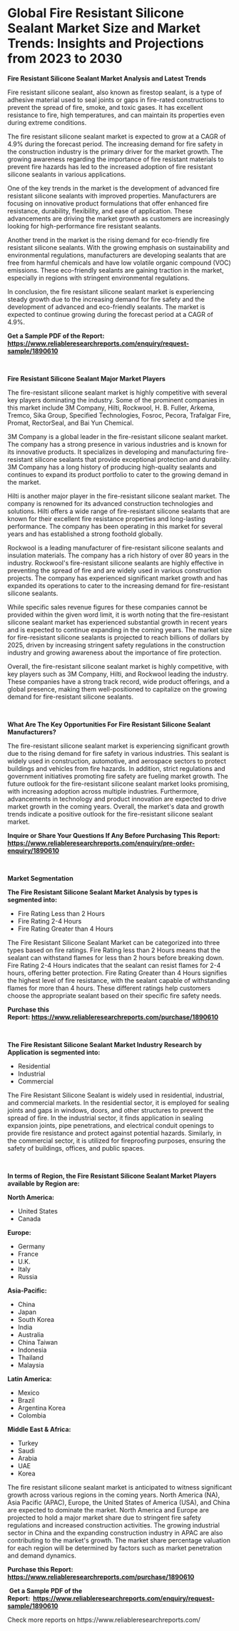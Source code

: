 <p><h1>Global Fire Resistant Silicone Sealant Market Size and Market Trends: Insights and Projections from 2023 to 2030</h1></p><p><strong>Fire Resistant Silicone Sealant Market Analysis and Latest Trends</strong></p>
<p><p>Fire resistant silicone sealant, also known as firestop sealant, is a type of adhesive material used to seal joints or gaps in fire-rated constructions to prevent the spread of fire, smoke, and toxic gases. It has excellent resistance to fire, high temperatures, and can maintain its properties even during extreme conditions.</p><p>The fire resistant silicone sealant market is expected to grow at a CAGR of 4.9% during the forecast period. The increasing demand for fire safety in the construction industry is the primary driver for the market growth. The growing awareness regarding the importance of fire resistant materials to prevent fire hazards has led to the increased adoption of fire resistant silicone sealants in various applications.</p><p>One of the key trends in the market is the development of advanced fire resistant silicone sealants with improved properties. Manufacturers are focusing on innovative product formulations that offer enhanced fire resistance, durability, flexibility, and ease of application. These advancements are driving the market growth as customers are increasingly looking for high-performance fire resistant sealants.</p><p>Another trend in the market is the rising demand for eco-friendly fire resistant silicone sealants. With the growing emphasis on sustainability and environmental regulations, manufacturers are developing sealants that are free from harmful chemicals and have low volatile organic compound (VOC) emissions. These eco-friendly sealants are gaining traction in the market, especially in regions with stringent environmental regulations.</p><p>In conclusion, the fire resistant silicone sealant market is experiencing steady growth due to the increasing demand for fire safety and the development of advanced and eco-friendly sealants. The market is expected to continue growing during the forecast period at a CAGR of 4.9%.</p></p>
<p><strong>Get a Sample PDF of the Report:&nbsp; <a href="https://www.reliableresearchreports.com/enquiry/request-sample/1890610">https://www.reliableresearchreports.com/enquiry/request-sample/1890610</a></strong></p>
<p>&nbsp;</p>
<p><strong>Fire Resistant Silicone Sealant Major Market Players</strong></p>
<p><p>The fire-resistant silicone sealant market is highly competitive with several key players dominating the industry. Some of the prominent companies in this market include 3M Company, Hilti, Rockwool, H. B. Fuller, Arkema, Tremco, Sika Group, Specified Technologies, Fosroc, Pecora, Trafalgar Fire, Promat, RectorSeal, and Bai Yun Chemical.</p><p>3M Company is a global leader in the fire-resistant silicone sealant market. The company has a strong presence in various industries and is known for its innovative products. It specializes in developing and manufacturing fire-resistant silicone sealants that provide exceptional protection and durability. 3M Company has a long history of producing high-quality sealants and continues to expand its product portfolio to cater to the growing demand in the market.</p><p>Hilti is another major player in the fire-resistant silicone sealant market. The company is renowned for its advanced construction technologies and solutions. Hilti offers a wide range of fire-resistant silicone sealants that are known for their excellent fire resistance properties and long-lasting performance. The company has been operating in this market for several years and has established a strong foothold globally.</p><p>Rockwool is a leading manufacturer of fire-resistant silicone sealants and insulation materials. The company has a rich history of over 80 years in the industry. Rockwool's fire-resistant silicone sealants are highly effective in preventing the spread of fire and are widely used in various construction projects. The company has experienced significant market growth and has expanded its operations to cater to the increasing demand for fire-resistant silicone sealants.</p><p>While specific sales revenue figures for these companies cannot be provided within the given word limit, it is worth noting that the fire-resistant silicone sealant market has experienced substantial growth in recent years and is expected to continue expanding in the coming years. The market size for fire-resistant silicone sealants is projected to reach billions of dollars by 2025, driven by increasing stringent safety regulations in the construction industry and growing awareness about the importance of fire protection.</p><p>Overall, the fire-resistant silicone sealant market is highly competitive, with key players such as 3M Company, Hilti, and Rockwool leading the industry. These companies have a strong track record, wide product offerings, and a global presence, making them well-positioned to capitalize on the growing demand for fire-resistant silicone sealants.</p></p>
<p>&nbsp;</p>
<p><strong>What Are The Key Opportunities For Fire Resistant Silicone Sealant Manufacturers?</strong></p>
<p><p>The fire-resistant silicone sealant market is experiencing significant growth due to the rising demand for fire safety in various industries. This sealant is widely used in construction, automotive, and aerospace sectors to protect buildings and vehicles from fire hazards. In addition, strict regulations and government initiatives promoting fire safety are fueling market growth. The future outlook for the fire-resistant silicone sealant market looks promising, with increasing adoption across multiple industries. Furthermore, advancements in technology and product innovation are expected to drive market growth in the coming years. Overall, the market's data and growth trends indicate a positive outlook for the fire-resistant silicone sealant market.</p></p>
<p><strong>Inquire or Share Your Questions If Any Before Purchasing This Report: <a href="https://www.reliableresearchreports.com/enquiry/pre-order-enquiry/1890610">https://www.reliableresearchreports.com/enquiry/pre-order-enquiry/1890610</a></strong></p>
<p>&nbsp;</p>
<p><strong>Market Segmentation</strong></p>
<p><strong>The Fire Resistant Silicone Sealant Market Analysis by types is segmented into:</strong></p>
<p><ul><li>Fire Rating Less than 2 Hours</li><li>Fire Rating 2-4 Hours</li><li>Fire Rating Greater than 4 Hours</li></ul></p>
<p><p>The Fire Resistant Silicone Sealant Market can be categorized into three types based on fire ratings. Fire Rating less than 2 Hours means that the sealant can withstand flames for less than 2 hours before breaking down. Fire Rating 2-4 Hours indicates that the sealant can resist flames for 2-4 hours, offering better protection. Fire Rating Greater than 4 Hours signifies the highest level of fire resistance, with the sealant capable of withstanding flames for more than 4 hours. These different ratings help customers choose the appropriate sealant based on their specific fire safety needs.</p></p>
<p><strong>Purchase this Report:&nbsp;<a href="https://www.reliableresearchreports.com/purchase/1890610">https://www.reliableresearchreports.com/purchase/1890610</a></strong></p>
<p>&nbsp;</p>
<p><strong>The Fire Resistant Silicone Sealant Market Industry Research by Application is segmented into:</strong></p>
<p><ul><li>Residential</li><li>Industrial</li><li>Commercial</li></ul></p>
<p><p>The Fire Resistant Silicone Sealant is widely used in residential, industrial, and commercial markets. In the residential sector, it is employed for sealing joints and gaps in windows, doors, and other structures to prevent the spread of fire. In the industrial sector, it finds application in sealing expansion joints, pipe penetrations, and electrical conduit openings to provide fire resistance and protect against potential hazards. Similarly, in the commercial sector, it is utilized for fireproofing purposes, ensuring the safety of buildings, offices, and public spaces.</p></p>
<p>&nbsp;</p>
<p><strong>In terms of Region, the Fire Resistant Silicone Sealant Market Players available by Region are:</strong></p>
<p>
    <p> <strong> North America: </strong>
        <ul>
            <li>United States</li>
            <li>Canada</li>
        </ul>
        </p> 
    <p> <strong> Europe: </strong>
        <ul>
            <li>Germany</li>
            <li>France</li>
            <li>U.K.</li>
            <li>Italy</li>
            <li>Russia</li>
        </ul>
        </p> 
    <p> <strong> Asia-Pacific: </strong>
        <ul>
            <li>China</li>
            <li>Japan</li>
            <li>South Korea</li>
            <li>India</li>
            <li>Australia</li>
            <li>China Taiwan</li>
            <li>Indonesia</li>
            <li>Thailand</li>
            <li>Malaysia</li>
        </ul>
        </p> 
    <p> <strong> Latin America: </strong>
        <ul>
            <li>Mexico</li>
            <li>Brazil</li>
            <li>Argentina Korea</li>
            <li>Colombia</li>
        </ul>
        </p> 
    <p> <strong> Middle East & Africa: </strong>
        <ul>
            <li>Turkey</li>
            <li>Saudi</li>
            <li>Arabia</li>
            <li>UAE</li>
            <li>Korea</li>
        </ul>
    </p>
    </p>
<p><p>The fire resistant silicone sealant market is anticipated to witness significant growth across various regions in the coming years. North America (NA), Asia Pacific (APAC), Europe, the United States of America (USA), and China are expected to dominate the market. North America and Europe are projected to hold a major market share due to stringent fire safety regulations and increased construction activities. The growing industrial sector in China and the expanding construction industry in APAC are also contributing to the market's growth. The market share percentage valuation for each region will be determined by factors such as market penetration and demand dynamics.</p></p>
<p><strong>Purchase this Report: <a href="https://www.reliableresearchreports.com/purchase/1890610">https://www.reliableresearchreports.com/purchase/1890610</a></strong></p>
<p>&nbsp;<strong>Get a Sample PDF of the Report:&nbsp;&nbsp;<a href="https://www.reliableresearchreports.com/enquiry/request-sample/1890610">https://www.reliableresearchreports.com/enquiry/request-sample/1890610</a></strong></p>
<p><strong></strong></p>
<p>Check more reports on https://www.reliableresearchreports.com/</p>